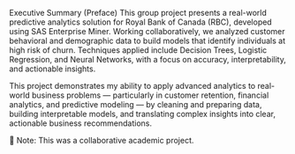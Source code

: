 Executive Summary (Preface)
This group project presents a real-world predictive analytics solution for Royal Bank of Canada (RBC), developed using SAS Enterprise Miner. Working collaboratively, we analyzed customer behavioral and demographic data to build models that identify individuals at high risk of churn. Techniques applied include Decision Trees, Logistic Regression, and Neural Networks, with a focus on accuracy, interpretability, and actionable insights.

This project demonstrates my ability to apply advanced analytics to real-world business problems — particularly in customer retention, financial analytics, and predictive modeling — by cleaning and preparing data, building interpretable models, and translating complex insights into clear, actionable business recommendations.

📄 Note: This was a collaborative academic project.
